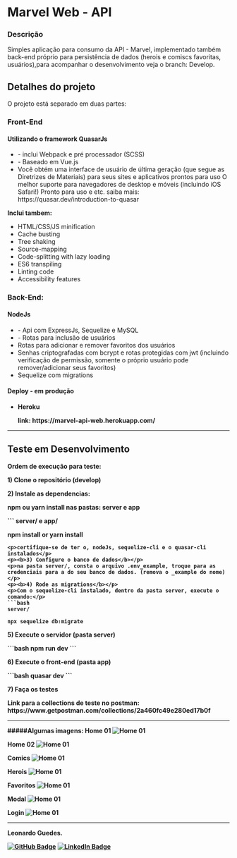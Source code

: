 # Marvel Web - API

### Descrição

Simples aplicação para consumo da API - Marvel, implementado também back-end próprio para persistência de dados (herois e comiscs favoritas, usuários),para acompanhar o desenvolvimento veja o branch: Develop.


<h2> Detalhes do projeto</h2>

<p>O projeto está separado em duas partes:</p>
<h3>Front-End</h3>
<h4>Utilizando o framework QuasarJs</h4>
<ul>
<li>- inclui Webpack e pré processador (SCSS)</li>
<li>- Baseado em Vue.js</li>
<li>Você obtém uma interface de usuário de última geração (que segue as Diretrizes de Materiais) para seus sites e aplicativos prontos para uso
O melhor suporte para navegadores de desktop e móveis (incluindo iOS Safari!) Pronto para uso e etc. saiba mais: https://quasar.dev/introduction-to-quasar</li>
</ul><p><b>Inclui tambem:</b><p>
<ul> <li>HTML/CSS/JS minification</li>
<li>Cache busting</li>
<li>Tree shaking</li>
<li>Source-mapping</li>
<li>Code-splitting with lazy loading</li>
<li>ES6 transpiling</li>
<li>Linting code</li>
<li>Accessibility features</li></ul>
<h3>Back-End:</h3>
<h4>NodeJs</h4>
<ul>
  <li> - Api com ExpressJs, Sequelize e MySQL</li>
  <li> - Rotas para inclusão de usuários</li>
   <li>Rotas para adicionar e remover favoritos dos usuários</li>
   <li>Senhas criptografadas com bcrypt e rotas protegidas com jwt (incluindo verificação de permissão, somente o próprio usuário pode remover/adicionar seus favoritos)</li>
   <li>Sequelize com migrations</li>
</ul>

<h4>Deploy - em produção</h4>
<ul>
  <li><b>Heroku</li>
  <p>
  link: https://marvel-api-web.herokuapp.com/
  </p>
</ul>
<hr>
<h2>Teste em Desenvolvimento</h2>
<p>Ordem de execução para teste:</p>
<p><b>1) Clone o repositório (develop)</b></p>
<p><b>2) Instale as dependencias:</b></p>
<p>npm ou yarn install nas pastas: server e app</p>
```
server/ e app/

npm install 
or
yarn install
```
<p>certifique-se de ter o, nodeJs, sequelize-cli e o quasar-cli instalados</p>
<p><b>3) Configure o banco de dados</b></p>
<p>na pasta server/, consta o arquivo .env_example, troque para as credenciais para a do seu banco de dados. (remova o _example do nome)</p>
<p><b>4) Rode as migrations</b></p>
<p>Com o sequelize-cli instalado, dentro da pasta server, execute o comando:</p>
```bash
server/

npx sequelize db:migrate
```
<p><b>5) Execute o servidor (pasta server)</b></p>
```bash
npm run dev
```
<p><b>6) Execute o front-end (pasta app)</b></p>
```bash
quasar dev
```
<p><b>7) Faça os testes</b></p>
Link para a collections de teste no postman:
https://www.getpostman.com/collections/2a460fc49e280ed17b0f

<hr>

#####Algumas imagens:
Home 01
![Home 01](https://uploaddeimagens.com.br/images/003/268/477/full/01.JPG?1622520939 "Home 01")

Home 02
![Home 01](https://uploaddeimagens.com.br/images/003/268/478/full/02.JPG?1622521016 "Home 02")

Comics
![Home 01](https://uploaddeimagens.com.br/images/003/268/479/full/03.JPG?1622521057 "Comics")

Herois
![Home 01](https://uploaddeimagens.com.br/images/003/268/480/full/04.JPG?1622521092 "Herois")

Favoritos
![Home 01](https://uploaddeimagens.com.br/images/003/268/481/full/05.JPG?1622521167 "Favoritos")

Modal
![Home 01](https://uploaddeimagens.com.br/images/003/268/482/full/06.JPG?1622521193 "Favoritos")

Login
![Home 01](https://uploaddeimagens.com.br/images/003/268/483/full/07.JPG?1622521222 "Login")

<hr>
Leonardo Guedes.

[![GitHub Badge](https://img.shields.io/badge/GitHub-100000?style=for-the-badge&logo=github&logoColor=white)](https://github.com/nowherex)
[![LinkedIn Badge](https://img.shields.io/badge/LinkedIn-0077B5?style=for-the-badge&logo=linkedin&logoColor=white)](https://www.linkedin.com/in/leo-guedes/)